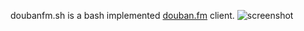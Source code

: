 doubanfm.sh is a bash implemented [douban.fm](http://douban.fm) client.
![screenshot](http://qiuxiang.qiniudn.com/doubanfm.sh.png)
